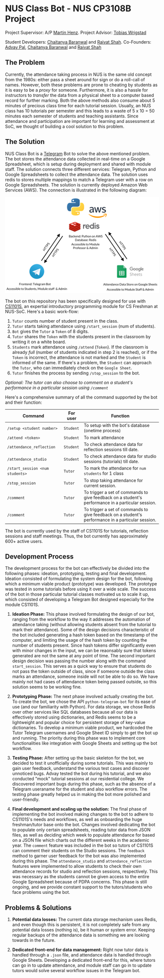 # NUS Class Bot - NUS CP3108B Project

Project Supervisor: A/P [Martin Henz](https://github.com/martin-henz). Project Advisor: [Tobias Wrigstad](https://github.com/TobiasWrigstad)

Student Developers: [Chaitanya Baranwal](https://github.com/chaitanyabaranwal) and [Raivat Shah](https://github.com/raivatshah). Co-Founders: [Advay Pal](https://github.com/advaypal), [Chaitanya Baranwal](https://github.com/chaitanyabaranwal) and [Raivat Shah](https://github.com/raivatshah)

## The Problem

Currently, the attendance taking process in NUS is the same old concept from the 1980s: either pass a sheet around for sign or do a roll-call of names. However, both these problems are prone to cheating by students as it is easy to be a *proxy* for someone. Furthermore, it is also a hassle for instructors to *transfer* the data from a physical sheet to a computer based record for further marking. Both the above methods also consume about 5 minutes of precious class time for each tutorial session. Usually, an NUS class has 10 tutorials per semester and this leads to a waste of 5 x 10 = 50 minutes each semester of students and teaching assistants. Since attendance and participation are important for learning and assessment at SoC, we thought of building a cool solution to this problem. 

## The Solution 

NUS Class Bot is a [Telegram](https://telegram.org/) Bot to solve the above mentioned problem. The bot stores the attendance data collected in real-time on a Google Spreadsheet, which is setup during deployment and shared with module staff. The solution connects three different services: Telegram, Python and Google Spreadsheets to collect the attendance data. The solution uses redis to stores multiple mappings to match a Telegram user with a row on Google Spreadsheets. The solution is currently deployed Amazon Web Services (AWS). The connection is illustrated in the following diagram:

![diagram](diagram.png)


The bot on this repository has been specifically designed for use with [CS1101S](https://comp.nus.edu.sg/~cs1101s/), an expertial introductory programming module for CS Freshman at NUS-SoC. Here's a basic work-flow:

1. `Tutor` counts number of student present in the class. 
2. `Tutor` starts taking attendance using `/start_session` (num of students). 
2. `Bot` gives the `Tutor` a `Token` of 8 digits.
3. `Tutor` shares the `Token` with the students present in the classroom by writing it on a white board.
4. `Students` mark attendance using `/attend` (`Token`). If the classroom is already *full* (number of students indicated in step 2 is reached), or if the `Token` is incorrect, the attendance is not marked and the `Student` is informed of the same. If there's a problem, the `Student` can approach the `Tutor`, who can immediately check on the `Google Sheet`.
5. `Tutor` finishes the process by sending `/stop_session` to the bot.

*Optional: The tutor can also choose to comment on a student's performance in a particular session using `/comment`*

Here's a comprehensive summary of all the command supported by the bot and their function:

| Command                        | For user           | Function |
| -------------                  |-------------| -----|
| `/setup <student number>`      | `Student`          |  To setup with the bot's database (onetime process)  |
| `/attend <token>`               |   `Student`        |  To mark attendance  |
| `/attendance_reflection`        | `Student`           | To check attendance data for reflection sessions till date.  |
| `/attendance_studio`        | `Student`           | To check attendance data for studio sessions (tutorials) till date.  |
| `/start_session <num students>`        | `Tutor`           | To mark the attendance for `num students` for 1 class  |
| `/stop_session`        | `Tutor`           | To stop taking attendance for current session.  |
| `/comment`        | `Tutor`           | To trigger a set of commands to give feedback on a student's performance in a particular session.  |
| `/comment`        | `Tutor`           | To trigger a set of commands to give feedback on a student's performance in a particular session.  |

The bot is currently used by the staff of CS1101S for tutorials, reflection sessions and staff meetings. Thus, the bot currently has approximately 600+ active users. 

## Development Process 

The development process for the bot can effectively be divided into the following phases: ideation, prototyping, testing and final development. Ideation consisted of formulating the system design for the bot, following which a minimum viable product (prototype) was developed. The prototype was tested in some tutorials before using it over a wide scale. The success of the bot in those particular tutorial classes motivated us to scale it up, which consisted of developing a Telegram Bot
designed especially for the module CS1101S.

1. **Ideation Phase:** This phase involved formulating the design of our bot, ranging from the workflow to the way it addresses the automation of attendance taking (without allowing students absent from the tutorial to mark their attendance). Some of the design decisions characteristic of the bot included generating a hash token based on the timestamp of the computer, and limiting the usage of the hash token by counting the number of students present. Since hash tokens differ significantly even with minor changes in the input, we can be reaonsably sure that tokens generated are not the same at any point of time. The second important design decision was passing the number along with the command `start_session`. This serves as a quick way to ensure that students do not pass the token outside of class, since if someone outside the class marks an attendance, someone inside will not be able to do so. We have mainly not had cases of attendance token being passed outside, so this solution seems to be working fine.

2. **Prototyping Phase:** The next phase involved actually creating the bot. To create the bot, we chose the API `python-telegram-bot` for its ease of use (and our familiarity with Python). For data storage, we chose Redis over other services like SQL databases because all our data is effectively stored using dictionaries, and Redis seems to be a lightweight and popular choice for persistent storage of key-value dictionaries. To develop a minimum viable product, we hardcoded the Tutor Telegram usernames and Google Sheet ID simply to get the bot up and running. The priority during this phase was to implement core functionalities like integration with Google Sheets and setting up the bot workflow.

3. **Testing Phase:** After setting up the basic skeleton for the bot, we decided to test it unofficially during some tutorials. This was mainly to gain user feedback, understand the various test cases and discover unnoticed bugs. Advay tested the bot during his tutorial, and we also conducted "mock" tutorial sessions at our residential college. We discovered important bugs during this phase, such as the absence of a Telegram useraname for the student and also workflow errors. The testing phase greatly helped us in making the bot more polished and user-friendly.

4. **Final development and scaling up the solution:** The final phase of implementing the bot involved making changes to the bot to adhere to CS1101S's needs and workflows, as well as onboarding the huge freshman/tutor base onto the bot. Changes involved dedicating the bot to populate only certain spreadsheets, reading tutor data from JSON files, as well as deciding which week to populate attendance for based on a JSON file which charts out the different weeks in the academic year. The `comment` feature was included in the bot so tutors of CS1101S can comment their students on the Studio sessions. The `feedback` method to garner user feedback for the bot was also implemented during this phase. The `attendance_studio` and `attendance_reflection` features were implemented to allow students to check their own attendance records for studio and reflection sessions, respectively. This was necessary as the students cannot be given access to the entire Google Spreadsheet because of PDPA concerns. This phase is still ongoing, and we provide constant support to the tutors/students who face problems using the bot.

## Problems & Solutions

1. **Potential data losses:** The current data storage mechanism uses Redis, and even though this is persistent, it is not completely safe from any potential data losses (nothing is), be it human or system error. Keeping regular backups of the attendance data is something we are looking towards in the future.
   
2. **Dedicated front-end for data management:** Right now tutor data is handled through a `.json` file, and attendance data is handled through Google Sheets. Developing a dedicated front-end for this, where tutors can go in to update attendance, and module staff can go in to update tutors would solve several workflow issues in the Telegram bot.
